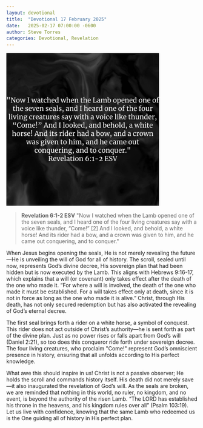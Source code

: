 ```yaml
---
layout: devotional
title:  "Devotional 17 February 2025"
date:   2025-02-17 07:00:00 -0600
author: Steve Torres
categories: Devotional, Revelation
---
```

<img src="https://github.com/ElEsteeb/ElEsteeb.github.io/blob/main/images/devotionals/Rev-6_1-2.jpg?raw=true" alt="Revelation 6:1-2.jpg" style="max-width: 80%; height: auto;">

>**Revelation 6:1-2 ESV**
>"Now I watched when the Lamb opened one of the seven seals, and I heard one of the four living creatures say with a voice like thunder, “Come!” [2] And I looked, and behold, a white horse! And its rider had a bow, and a crown was given to him, and he came out conquering, and to conquer."

When Jesus begins opening the seals, He is not merely revealing the future—He is unveiling the will of God for all of history. The scroll, sealed until now, represents God’s divine decree, His sovereign plan that had been hidden but is now executed by the Lamb. This aligns with Hebrews 9:16-17, which explains that a will (or covenant) only takes effect after the death of the one who made it. “For where a will is involved, the death of the one who made it must be established. For a will takes effect only at death, since it is not in force as long as the one who made it is alive.” Christ, through His death, has not only secured redemption but has also activated the revealing of God’s eternal decree.

The first seal brings forth a rider on a white horse, a symbol of conquest. This rider does not act outside of Christ’s authority—he is sent forth as part of the divine plan. Just as no power rises or falls apart from God’s will (Daniel 2:21), so too does this conqueror ride forth under sovereign decree. The four living creatures, who proclaim "Come!" represent God’s omniscient presence in history, ensuring that all unfolds according to His perfect knowledge.

What awe this should inspire in us! Christ is not a passive observer; He holds the scroll and commands history itself. His death did not merely save—it also inaugurated the revelation of God’s will. As the seals are broken, we are reminded that nothing in this world, no ruler, no kingdom, and no event, is beyond the authority of the risen Lamb. “The LORD has established his throne in the heavens, and his kingdom rules over all” (Psalm 103:19). Let us live with confidence, knowing that the same Lamb who redeemed us is the One guiding all of history in His perfect plan.



